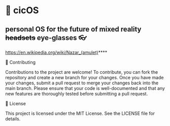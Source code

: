 # 🧿 cicOS 
## personal OS for the future of mixed reality ~~headsets~~ eye-glasses 👓
https://en.wikipedia.org/wiki/Nazar_(amulet)****

👥 Contributing

Contributions to the project are welcome! To contribute, you can fork the repository and create a new branch for your changes. Once you have made your changes, submit a pull request to merge your changes back into the main branch. Please ensure that your code is well-documented and that any new features are thoroughly tested before submitting a pull request.

📄 License

This project is licensed under the MIT License. See the LICENSE file for details.

